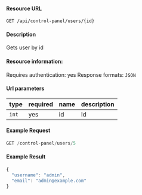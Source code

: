 #### Resource URL
`GET /api/control-panel/users/{id}`

#### Description
  Gets user by id

#### Resource information:
  Requires authentication: yes
  Response formats: `JSON`

#### Url parameters
| type     | required | name                              | description
|----------|----------|-----------------------------------|-------------
| `int`    | yes      | id                                | Id


#### Example Request
```javascript
GET /control-panel/users/5
```

#### Example Result
```javascript
{
  "username": "admin",
  "email": "admin@example.com"
}
```
